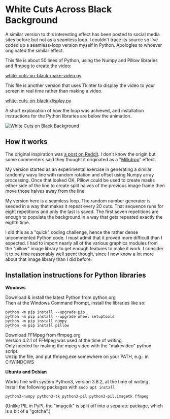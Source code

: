 # White Cuts Across Black Background

A similar version to this interesting effect has been posted to
social media sites before but not as a seamless loop.
I couldn't trace its source so I've
coded up a seamless-loop version myself in Python.
Apologies to whoever originated the similar effect.

This file is about 50 lines of Python, using the Numpy and Pillow
libraries and ffmpeg to create the video:

[white-cuts-on-black-make-video.py](white-cuts-on-black-make-video.py)

This file is another version that uses Tkinter to display the video
to your screen in real time rather than making a video.

[white-cuts-on-black-display.py](white-cuts-on-black-display.py)

A short explanation of how the loop was achieved, and installation
instructions for the Python libraries are below the animation.

![White Cuts on Black Background](gif/cuts-anim.gif)

## How it works

The original inspiration was
[a post on Reddit](https://v.redd.it/sia4zssc80f21).
I don't know the origin but some commenters said they thought it originated
as a "[Milkdrop](https://en.wikipedia.org/wiki/MilkDrop)" effect.

My version started as an experimental exercise in generating a similar randomly
wavy line with random rotation and offset using Numpy array processing.
Once that looked OK, Pillow could be used to create masks either side of
the line to create split halves of the previous image frame then
move those halves away from the line.

My version here is a seamless loop.
The random number generator is seeded in a way that makes it repeat every
20 cuts. That sequence runs for eight repetitions and only the last is saved.
The first seven repetitions are enough to populate the background in a way
that gets repeated exactly the eighth time.

I did this as a "quick" coding challenge, hence the rather dense
uncommented Python code. I must admit that it proved
more difficult than I expected. I had to import nearly all of the various
graphics modules from the "pillow" image library to get enough features to
make it work. I consider it to be time reasonably well spent though, since
I now know a lot more about that image library than I did before.


## Installation instructions for Python libraries

**Windows**

Download & install the latest Python from python.org  
Then at the Windows Command Prompt, install the libraries like so:

    python -m pip install --upgrade pip
    python -m pip install --upgrade wheel setuptools
    python -m pip install numpy
    python -m pip install pillow

Download FFMpeg from ffmpeg.org  
Version 4.2.1 of FFMpeg was used at the time of writing.  
Only needed for making the mpeg video with the "makevideo" python script.  
Unzip the file, and put ffmpeg.exe somewhere on your PATH, e.g.: 
in C:\WINDOWS

**Ubuntu and Debian**

Works fine with system Python3, version 3.8.2, at the time of writing  
Install the following packages with `sudo apt install`

    python3-numpy python3-tk python3-pil python3-pil.imagetk ffmpeg

(Unlike PIL in PyPI, the "imagetk" is split off into a separate
package, which is a bit of a "gotcha".)



